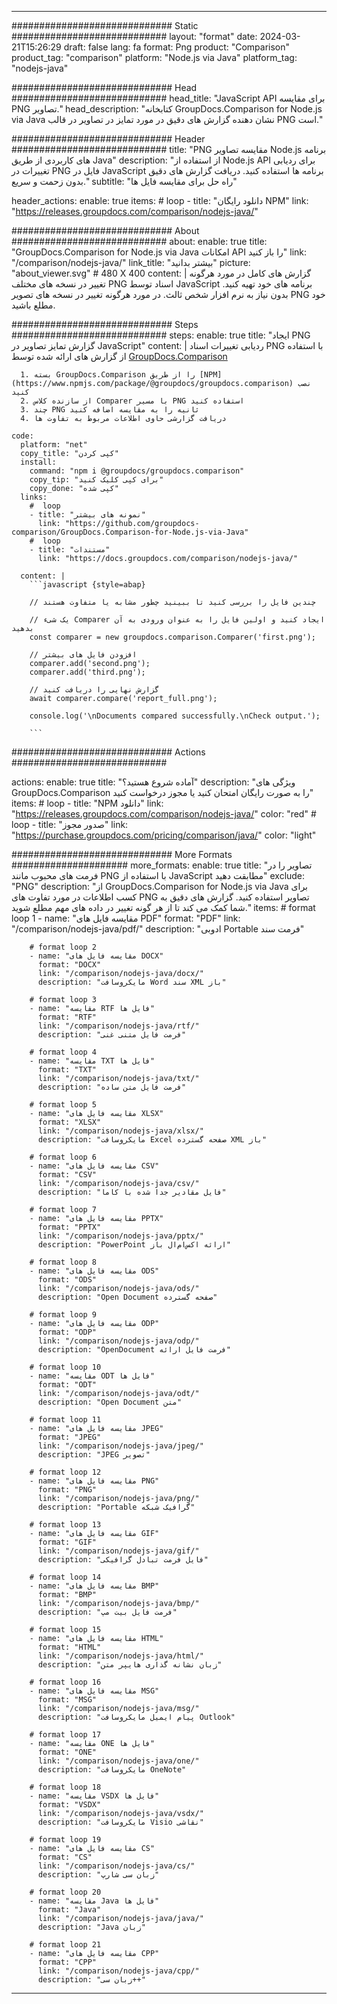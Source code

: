 
---
############################# Static ############################
layout: "format"
date:  2024-03-21T15:26:29
draft: false
lang: fa
format: Png
product: "Comparison"
product_tag: "comparison"
platform: "Node.js via Java"
platform_tag: "nodejs-java"

############################# Head ############################
head_title: "JavaScript API برای مقایسه PNG تصاویر."
head_description: "کتابخانه GroupDocs.Comparison for Node.js via Java نشان دهنده گزارش های دقیق در مورد تمایز در تصاویر در قالب PNG است."

############################# Header ############################
title: "PNG مقایسه تصاویر Node.js برنامه های کاربردی از طریق Java" 
description: "از استفاده از Node.js API برای ردیابی تغییرات در PNG فایل در JavaScript برنامه ها استفاده کنید. دریافت گزارش های دقیق بدون زحمت و سریع."
subtitle: "راه حل برای مقایسه فایل ها" 

header_actions:
  enable: true
  items:
    #  loop
    - title: "دانلود رایگان NPM"
      link: "https://releases.groupdocs.com/comparison/nodejs-java/"
      
############################# About ############################
about:
    enable: true
    title: "GroupDocs.Comparison for Node.js via Java امکانات API را باز کنید"
    link: "/comparison/nodejs-java/"
    link_title: "بیشتر بدانید"
    picture: "about_viewer.svg" # 480 X 400
    content: |
       گزارش های کامل در مورد هرگونه تغییر در نسخه های مختلف PNG اسناد توسط JavaScript برنامه های خود تهیه کنید. بدون نیاز به نرم افزار شخص ثالث. در مورد هرگونه تغییر در نسخه های تصویر PNG خود مطلع باشید.

############################# Steps ############################
steps:
    enable: true
    title: "ایجاد PNG گزارش تمایز تصاویر در JavaScript"
    content: |
      ردیابی تغییرات اسناد PNG با استفاده از گزارش های ارائه شده توسط [GroupDocs.Comparison](https://products.groupdocs.com/comparison/nodejs-java/)
      
      1. بسته GroupDocs.Comparison را از طریق [NPM](https://www.npmjs.com/package/@groupdocs/groupdocs.comparison) نصب کنید
      2. از سازنده کلاس Comparer با مسیر PNG استفاده کنید
      3. چند PNG ثانیه را به مقایسه اضافه کنید
      4. دریافت گزارشی حاوی اطلاعات مربوط به تفاوت ها
   
    code:
      platform: "net"
      copy_title: "کپی کردن"
      install:
        command: "npm i @groupdocs/groupdocs.comparison"
        copy_tip: "برای کپی کلیک کنید"
        copy_done: "کپی شده"
      links:
        #  loop
        - title: "نمونه های بیشتر"
          link: "https://github.com/groupdocs-comparison/GroupDocs.Comparison-for-Node.js-via-Java"
        #  loop
        - title: "مستندات"
          link: "https://docs.groupdocs.com/comparison/nodejs-java/"
          
      content: |
        ```javascript {style=abap}

        // چندین فایل را بررسی کنید تا ببینید چطور مشابه یا متفاوت هستند

        // یک شیء Comparer ایجاد کنید و اولین فایل را به عنوان ورودی به آن بدهید
        const comparer = new groupdocs.comparison.Comparer('first.png');

        // افزودن فایل های بیشتر
        comparer.add('second.png');
        comparer.add('third.png');

        // گزارش نهایی را دریافت کنید
        await comparer.compare('report_full.png');

        console.log('\nDocuments compared successfully.\nCheck output.');
        
        ```            

############################# Actions ############################

actions:
  enable: true
  title: "آماده شروع هستید؟"
  description: "ویژگی های GroupDocs.Comparison را به صورت رایگان امتحان کنید یا مجوز درخواست کنید"
  items:
    #  loop
    - title: "NPM دانلود"
      link: "https://releases.groupdocs.com/comparison/nodejs-java/"
      color: "red"
        #  loop
    - title: "صدور مجوز"
      link: "https://purchase.groupdocs.com/pricing/comparison/java/"
      color: "light"


############################# More Formats #####################
more_formats:
    enable: true
    title: "تصاویر را در فرمت های محبوب مانند PNG با استفاده از JavaScript مطابقت دهید"
    exclude: "PNG"
    description: "از GroupDocs.Comparison for Node.js via Java برای کسب اطلاعات در مورد تفاوت های PNG تصاویر استفاده کنید. گزارش های دقیق به شما کمک می کند تا از هر گونه تغییر در داده های مهم مطلع شوید."
    items: 
        # format loop 1
        - name: "مقایسه فایل های PDF"
          format: "PDF"
          link: "/comparison/nodejs-java/pdf/"
          description: "ادوبی Portable فرمت سند"

        # format loop 2
        - name: "مقایسه فایل های DOCX"
          format: "DOCX"
          link: "/comparison/nodejs-java/docx/"
          description: "مایکروسافت Word سند XML باز"

        # format loop 3
        - name: "مقایسه RTF فایل ها"
          format: "RTF"
          link: "/comparison/nodejs-java/rtf/"
          description: "فرمت فایل متنی غنی"

        # format loop 4
        - name: "مقایسه TXT فایل ها"
          format: "TXT"
          link: "/comparison/nodejs-java/txt/"
          description: "فرمت فایل متن ساده"

        # format loop 5
        - name: "مقایسه فایل های XLSX"
          format: "XLSX"
          link: "/comparison/nodejs-java/xlsx/"
          description: "مایکروسافت Excel صفحه گسترده XML باز"

        # format loop 6
        - name: "مقایسه فایل های CSV"
          format: "CSV"
          link: "/comparison/nodejs-java/csv/"
          description: "فایل مقادیر جدا شده با کاما"

        # format loop 7
        - name: "مقایسه فایل های PPTX"
          format: "PPTX"
          link: "/comparison/nodejs-java/pptx/"
          description: "PowerPoint ارائه اکس‌ام‌ال باز"

        # format loop 8
        - name: "مقایسه فایل های ODS"
          format: "ODS"
          link: "/comparison/nodejs-java/ods/"
          description: "Open Document صفحه گسترده"

        # format loop 9
        - name: "مقایسه فایل های ODP"
          format: "ODP"
          link: "/comparison/nodejs-java/odp/"
          description: "OpenDocument فرمت فایل ارائه"

        # format loop 10
        - name: "مقایسه ODT فایل ها"
          format: "ODT"
          link: "/comparison/nodejs-java/odt/"
          description: "Open Document متن"

        # format loop 11
        - name: "مقایسه فایل های JPEG"
          format: "JPEG"
          link: "/comparison/nodejs-java/jpeg/"
          description: "JPEG تصویر"

        # format loop 12
        - name: "مقایسه فایل های PNG"
          format: "PNG"
          link: "/comparison/nodejs-java/png/"
          description: "Portable گرافیک شبکه"

        # format loop 13
        - name: "مقایسه فایل های GIF"
          format: "GIF"
          link: "/comparison/nodejs-java/gif/"
          description: "فایل فرمت تبادل گرافیکی"

        # format loop 14
        - name: "مقایسه فایل های BMP"
          format: "BMP"
          link: "/comparison/nodejs-java/bmp/"
          description: "فرمت فایل بیت مپ"

        # format loop 15
        - name: "مقایسه فایل های HTML"
          format: "HTML"
          link: "/comparison/nodejs-java/html/"
          description: "زبان نشانه گذاری هایپر متن"

        # format loop 16
        - name: "مقایسه فایل های MSG"
          format: "MSG"
          link: "/comparison/nodejs-java/msg/"
          description: "پیام ایمیل مایکروسافت Outlook"

        # format loop 17
        - name: "مقایسه ONE فایل ها"
          format: "ONE"
          link: "/comparison/nodejs-java/one/"
          description: "مایکروسافت OneNote"

        # format loop 18
        - name: "مقایسه VSDX فایل ها"
          format: "VSDX"
          link: "/comparison/nodejs-java/vsdx/"
          description: "مایکروسافت Visio نقاشی"

        # format loop 19
        - name: "مقایسه فایل های CS"
          format: "CS"
          link: "/comparison/nodejs-java/cs/"
          description: "زبان سی شارپ"

        # format loop 20
        - name: "مقایسه Java فایل ها"
          format: "Java"
          link: "/comparison/nodejs-java/java/"
          description: "Java زبان"
          
        # format loop 21
        - name: "مقایسه فایل های CPP"
          format: "CPP"
          link: "/comparison/nodejs-java/cpp/"
          description: "زبان سی++"
---